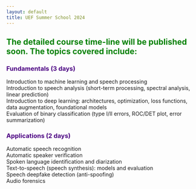 ```yaml
---
layout: default
title: UEF Summer School 2024
---
```

## <span style="color:green">**The detailed course time-line will be published soon. The topics covered include:**</span> <br />
### <span style="color:indigo">**Fundamentals (3 days)**</span><br />
Introduction to machine learning and speech processing<br />
Introduction to speech analysis (short-term processing, spectral analysis, linear prediction)<br />
Introduction to deep learning: architectures, optimization, loss functions, data augmentation, foundational models<br />
Evaluation of binary classification (type I/II errors, ROC/DET plot, error summarization)<br />
### <span style="color:indigo">**Applications (2 days)**</span><br />
Automatic speech recognition<br />
Automatic speaker verification<br />
Spoken language identification and diarization<br />
Text-to-speech (speech synthesis): models and evaluation<br />
Speech deepfake detection (anti-spoofing)<br />
Audio forensics<br />
